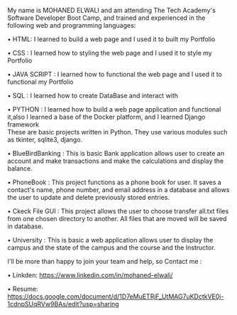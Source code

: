 My name is MOHANED ELWALI and am attending The Tech Academy's Software Developer Boot Camp, and trained and experienced in the following web and programming languages: 

• HTML: I learned to build a web page and I used it to built my Portfolio 

• CSS : I learned how to styling the web page and I used it to style my Portfolio 

• JAVA SCRIPT : I learned how to functional the web page and I used it to functional my Portfolio 

• SQL : I learned how to create DataBase and interact with 

• PYTHON : I learned how to build a web page application and functional it,also I learned a base of the Docker platform, and I learned Django framework  
These are basic projects written in Python. They use various modules such as tkinter, sqlite3, django.

• BlueBirdBanking :
             This is basic Bank application allows user to create an account and make transactions and make the calculations and display the balance.

• PhoneBook : 
             This project functions as a phone book for user. It saves a contact's name, phone number, and email address in a database and allows the user to update and delete previously stored entries.

• Ckeck File GUI : 
              This project allows the user to choose transfer all.txt files from one chosen directory to another. All files that are moved will be saved in database.

• University :
              This is basic a web application allows user to display the campus and the state of the campus and the course and the Instructor.
              
I'll be more than happy to join your team and help, so Contact me :

• Linkden: https://www.linkedin.com/in/mohaned-elwali/

• Resume: https://docs.google.com/document/d/1D7eMuETRjF_UtMAG7uKDctkVE0j-1cdnpSUqRVw9BAs/edit?usp=sharing
